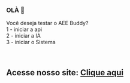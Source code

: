 ### OLÀ 👋

Você deseja testar o AEE Buddy?
<br>
1 - iniciar a api
<br>
2 - iniciar a IA
<br>
3 - iniciar o Sistema


<br>
<h2>Acesse nosso site: <a href="aeebuddy.com.br">Clique aqui</a></h2>

